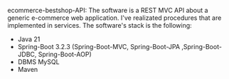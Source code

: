 ecommerce-bestshop-API:
The software is a REST MVC API about a generic e-commerce web application. I've realizated procedures that are implemented in services.
The software's stack is the following:
  - Java 21
  - Spring-Boot 3.2.3 (Spring-Boot-MVC, Spring-Boot-JPA ,Spring-Boot-JDBC, Spring-Boot-AOP)
  - DBMS MySQL
  - Maven  

